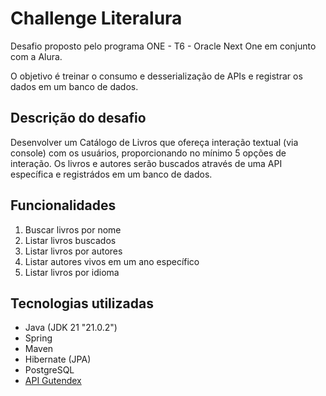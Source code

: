 # Challenge Literalura
Desafio proposto pelo programa ONE - T6 - Oracle Next One em conjunto com a Alura.

O objetivo é treinar o consumo e desserialização de APIs e registrar os dados em um banco de dados.

## Descrição do desafio
Desenvolver um Catálogo de Livros que ofereça interação textual (via console) com os usuários, proporcionando no mínimo 5 opções de interação. 
Os livros e autores serão buscados através de uma API específica e registrádos em um banco de dados.

## Funcionalidades
1. Buscar livros por nome
2. Listar livros buscados
3. Listar livros por autores
4. Listar autores vivos em um ano específico
5. Listar livros por idioma

## Tecnologias utilizadas
- Java (JDK 21 "21.0.2")
- Spring
- Maven
- Hibernate (JPA)
- PostgreSQL
- [API Gutendex](https://gutendex.com)
